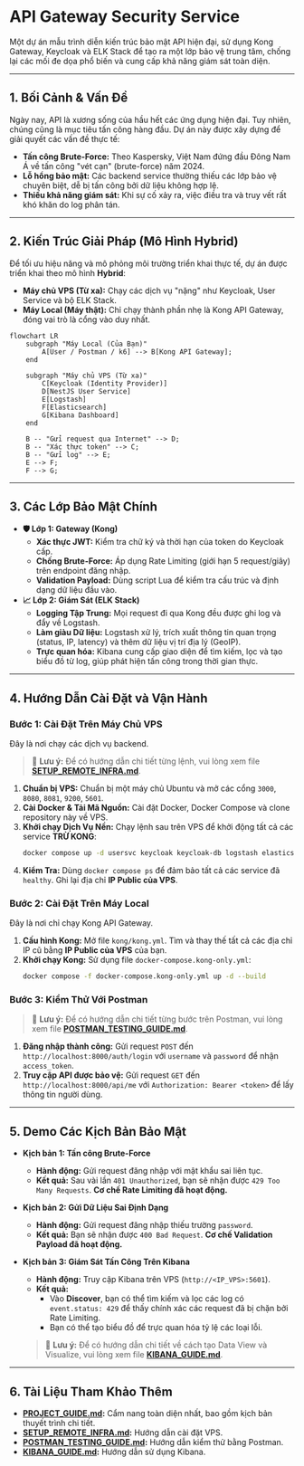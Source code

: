 # API Gateway Security Service

Một dự án mẫu trình diễn kiến trúc bảo mật API hiện đại, sử dụng Kong Gateway, Keycloak và ELK Stack để tạo ra một lớp bảo vệ trung tâm, chống lại các mối đe dọa phổ biến và cung cấp khả năng giám sát toàn diện.

---

## 1. Bối Cảnh & Vấn Đề

Ngày nay, API là xương sống của hầu hết các ứng dụng hiện đại. Tuy nhiên, chúng cũng là mục tiêu tấn công hàng đầu. Dự án này được xây dựng để giải quyết các vấn đề thực tế:
- **Tấn công Brute-Force:** Theo Kaspersky, Việt Nam đứng đầu Đông Nam Á về tấn công "vét cạn" (brute-force) năm 2024.
- **Lỗ hổng bảo mật:** Các backend service thường thiếu các lớp bảo vệ chuyên biệt, dễ bị tấn công bởi dữ liệu không hợp lệ.
- **Thiếu khả năng giám sát:** Khi sự cố xảy ra, việc điều tra và truy vết rất khó khăn do log phân tán.

---

## 2. Kiến Trúc Giải Pháp (Mô Hình Hybrid)

Để tối ưu hiệu năng và mô phỏng môi trường triển khai thực tế, dự án được triển khai theo mô hình **Hybrid**:
- **Máy chủ VPS (Từ xa):** Chạy các dịch vụ "nặng" như Keycloak, User Service và bộ ELK Stack.
- **Máy Local (Máy thật):** Chỉ chạy thành phần nhẹ là Kong API Gateway, đóng vai trò là cổng vào duy nhất.

```mermaid
flowchart LR
    subgraph "Máy Local (Của Bạn)"
        A[User / Postman / k6] --> B[Kong API Gateway];
    end

    subgraph "Máy chủ VPS (Từ xa)"
        C[Keycloak (Identity Provider)]
        D[NestJS User Service]
        E[Logstash]
        F[Elasticsearch]
        G[Kibana Dashboard]
    end

    B -- "Gửi request qua Internet" --> D;
    B -- "Xác thực token" --> C;
    B -- "Gửi log" --> E;
    E --> F;
    F --> G;
```

---

## 3. Các Lớp Bảo Mật Chính

- **🛡️ Lớp 1: Gateway (Kong)**
  - **Xác thực JWT:** Kiểm tra chữ ký và thời hạn của token do Keycloak cấp.
  - **Chống Brute-Force:** Áp dụng Rate Limiting (giới hạn 5 request/giây) trên endpoint đăng nhập.
  - **Validation Payload:** Dùng script Lua để kiểm tra cấu trúc và định dạng dữ liệu đầu vào.
- **📈 Lớp 2: Giám Sát (ELK Stack)**
  - **Logging Tập Trung:** Mọi request đi qua Kong đều được ghi log và đẩy về Logstash.
  - **Làm giàu Dữ liệu:** Logstash xử lý, trích xuất thông tin quan trọng (status, IP, latency) và thêm dữ liệu vị trí địa lý (GeoIP).
  - **Trực quan hóa:** Kibana cung cấp giao diện để tìm kiếm, lọc và tạo biểu đồ từ log, giúp phát hiện tấn công trong thời gian thực.

---

## 4. Hướng Dẫn Cài Đặt và Vận Hành

### Bước 1: Cài Đặt Trên Máy Chủ VPS
Đây là nơi chạy các dịch vụ backend.
> 📖 **Lưu ý:** Để có hướng dẫn chi tiết từng lệnh, vui lòng xem file **[SETUP_REMOTE_INFRA.md](./SETUP_REMOTE_INFRA.md)**.

1.  **Chuẩn bị VPS:** Chuẩn bị một máy chủ Ubuntu và mở các cổng `3000`, `8080`, `8081`, `9200`, `5601`.
2.  **Cài Docker & Tải Mã Nguồn:** Cài đặt Docker, Docker Compose và clone repository này về VPS.
3.  **Khởi chạy Dịch Vụ Nền:** Chạy lệnh sau trên VPS để khởi động tất cả các service **TRỪ KONG**:
    ```bash
    docker compose up -d usersvc keycloak keycloak-db logstash elasticsearch kibana
    ```
4.  **Kiểm Tra:** Dùng `docker compose ps` để đảm bảo tất cả các service đã `healthy`. Ghi lại địa chỉ **IP Public của VPS**.

### Bước 2: Cài Đặt Trên Máy Local
Đây là nơi chỉ chạy Kong API Gateway.

1.  **Cấu hình Kong:** Mở file `kong/kong.yml`. Tìm và thay thế tất cả các địa chỉ IP cũ bằng **IP Public của VPS** của bạn.
2.  **Khởi chạy Kong:** Sử dụng file `docker-compose.kong-only.yml`:
    ```bash
    docker compose -f docker-compose.kong-only.yml up -d --build
    ```

### Bước 3: Kiểm Thử Với Postman
> 📖 **Lưu ý:** Để có hướng dẫn chi tiết từng bước trên Postman, vui lòng xem file **[POSTMAN_TESTING_GUIDE.md](./POSTMAN_TESTING_GUIDE.md)**.

1.  **Đăng nhập thành công:** Gửi request `POST` đến `http://localhost:8000/auth/login` với `username` và `password` để nhận `access_token`.
2.  **Truy cập API được bảo vệ:** Gửi request `GET` đến `http://localhost:8000/api/me` với `Authorization: Bearer <token>` để lấy thông tin người dùng.

---

## 5. Demo Các Kịch Bản Bảo Mật

- **Kịch bản 1: Tấn công Brute-Force**
  - **Hành động:** Gửi request đăng nhập với mật khẩu sai liên tục.
  - **Kết quả:** Sau vài lần `401 Unauthorized`, bạn sẽ nhận được `429 Too Many Requests`. **Cơ chế Rate Limiting đã hoạt động.**

- **Kịch bản 2: Gửi Dữ Liệu Sai Định Dạng**
  - **Hành động:** Gửi request đăng nhập thiếu trường `password`.
  - **Kết quả:** Bạn sẽ nhận được `400 Bad Request`. **Cơ chế Validation Payload đã hoạt động.**

- **Kịch bản 3: Giám Sát Tấn Công Trên Kibana**
  - **Hành động:** Truy cập Kibana trên VPS (`http://<IP_VPS>:5601`).
  - **Kết quả:**
    - Vào **Discover**, bạn có thể tìm kiếm và lọc các log có `event.status: 429` để thấy chính xác các request đã bị chặn bởi Rate Limiting.
    - Bạn có thể tạo biểu đồ để trực quan hóa tỷ lệ các loại lỗi.
  > 📖 **Lưu ý:** Để có hướng dẫn chi tiết về cách tạo Data View và Visualize, vui lòng xem file **[KIBANA_GUIDE.md](./KIBANA_GUIDE.md)**.

---

## 6. Tài Liệu Tham Khảo Thêm

- **[PROJECT_GUIDE.md](./PROJECT_GUIDE.md):** Cẩm nang toàn diện nhất, bao gồm kịch bản thuyết trình chi tiết.
- **[SETUP_REMOTE_INFRA.md](./SETUP_REMOTE_INFRA.md):** Hướng dẫn cài đặt VPS.
- **[POSTMAN_TESTING_GUIDE.md](./POSTMAN_TESTING_GUIDE.md):** Hướng dẫn kiểm thử bằng Postman.
- **[KIBANA_GUIDE.md](./KIBANA_GUIDE.md):** Hướng dẫn sử dụng Kibana.
